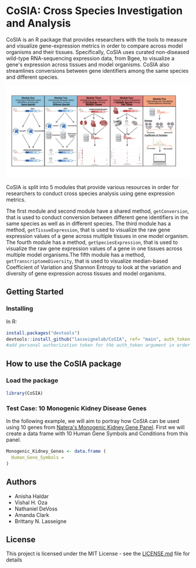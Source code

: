# CoSIA: **C**r**o**ss **S**pecies **I**nvestigation and **A**nalysis

CoSIA is an R package that provides researchers with the tools to measure and visualize gene-expression metrics in order to compare across model organisms and their tissues. Specifically, CoSIA uses curated non-diseased wild-type RNA-sequencing expression data, from Bgee, to visualize a gene's expression across tissues and model organisms. CoSIA also streamlines conversions between gene identifiers among the same species and different species.

<img src="images/CoSIA_Workflow.png" alt="Figure 1. CoSIA_Workflow" width="705"/>

CoSIA is split into 5 modules that provide various resources in order for researchers to conduct cross species analysis using gene expression metrics.

The first module and second module have a shared method, `getConversion`, that is used to conduct conversion between different gene identifiers in the same species as well as in different species. The third module has a method, `getTissueExpression`, that is used to visualize the raw gene expression values of a gene across multiple tissues in one model organism. The fourth module has a method, `getSpeciesExpression`, that is used to visualize the raw gene expression values of a gene in one tissues across multiple model organisms.The fifth module has a method, `getTranscriptomeDiversity`, that is used to visualize median-based Coefficient of Variation and Shannon Entropy to look at the variation and diversity of gene expression across tissues and model organisms.

## Getting Started

### Installing

In R:

``` r
install.packages("devtools")
devtools::install_github("lasseignelab/CoSIA", ref= "main", auth_token = "")
#add personal authorization token for the auth_token argument in order to properly load the CoSIA package
```

## How to use the CoSIA package

### Load the package

``` r
library(CoSIA)
```

### Test Case: 10 Monogenic Kidney Disease Genes

In the following example, we will aim to portray how CoSIA can be used using 10 genes from [Natera's Monogenic Kidney Gene Panel](https://www.natera.com/resource-library/renasight/385-genes-associated-with-monogenic-disorders-linked-to-kidney-disease). First we will create a data frame with 10 Human Gene Symbols and Conditions from this panel.

``` r
Monogenic_Kidney_Genes <- data.frame (
  Human_Gene_Symbols = 
)
```

## Authors

-   Anisha Haldar
-   Vishal H. Oza
-   Nathaniel DeVoss
-   Amanda Clark
-   Brittany N. Lasseigne

## License

This project is licensed under the MIT License - see the [LICENSE.md](LICENSE.md) file for details

